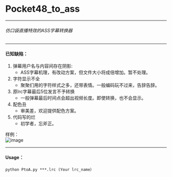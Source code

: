 # Pocket48_to_ass
----
###### 仿口袋直播特效的ASS字幕转换器
---
#### 已知缺陷：
1. 弹幕用户名与内容间存在阴影:
     - ASS字幕机理，有改动方案，但文件大小将成倍增加。暂不处理。
2. 字符显示不全
     - 聚聚们用的字符样式之多，还带表情。一般编码玩不过来，告辞告辞。
3. 原lrc字幕最后5位发言不予转换
     - 一般弹幕最后时间点会超出视频长度。即使转换，也不会显示。
4. 配色丑
     - 审美差，欢迎提供配色方案。
5. 代码写的烂
     - 初学者，忘斧正。


样例：     
![image](https://github.com/GNZ48live/Pocket48_to_ass/blob/master/Simple.jpg "蕾蕾镇楼")

------------
#### Usage：
```
python PtoA.py ***.lrc (Your lrc_name）
```
